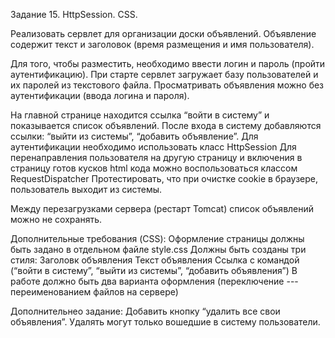 Задание 15. HttpSession. CSS.

Реализовать сервлет для организации доски объявлений. Объявление содержит текст и заголовок (время размещения и имя пользователя).

Для того, чтобы разместить, необходимо ввести логин и пароль (пройти аутентификацию). При старте сервлет загружает базу пользователей и их паролей из текстового файла. Просматривать объявления можно без аутентификации (ввода логина и пароля).

На главной странице находится ссылка “войти в систему” и показывается список объявлений. После входа в систему добавляются ссылки: “выйти из системы”, “добавить объявление”. 
Для аутентификации необходимо использовать класс HttpSession
Для перенаправления пользователя на другую страницу и включения в  страницу готов кусков html кода можно воспользоваться классом RequestDispatcher
Протестировать, что при очистке cookie в браузере, пользователь выходит из системы.

Между перезагрузками сервера (рестарт Tomcat) список объявлений можно не сохранять.

Дополнительные требования (CSS):
Оформление страницы должны быть задано в отдельном файле style.css
Должны быть созданы три стиля:
Заголовк объявления 
Текст объявления
Ссылка с командой  (“войти в систему”, “выйти из системы”, “добавить объявления”)
В работе должно быть два варианта оформления (переключение --- переименованием файлов на сервере)

Дополнительнео задание:
Добавить кнопку “удалить все свои объявления”. Удалять могут только вошедшие в систему пользователи.

